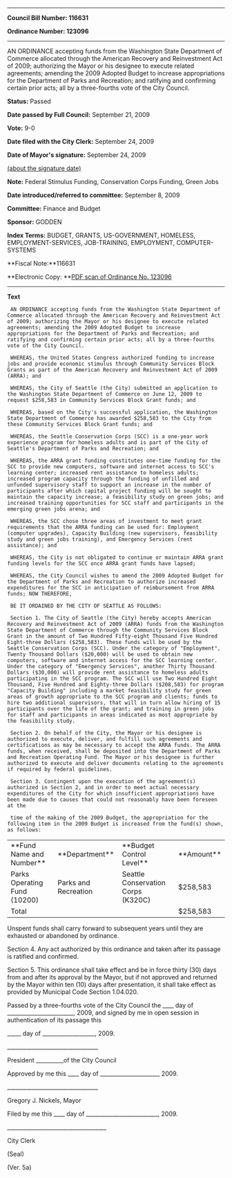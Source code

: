 

********

**Council Bill Number: 116631**
   
**Ordinance Number: 123096**
********

 AN ORDINANCE accepting funds from the Washington State Department of Commerce allocated through the American Recovery and Reinvestment Act of 2009; authorizing the Mayor or his designee to execute related agreements; amending the 2009 Adopted Budget to increase appropriations for the Department of Parks and Recreation; and ratifying and confirming certain prior acts; all by a three-fourths vote of the City Council.

**Status:** Passed
   
**Date passed by Full Council:** September 21, 2009
   
**Vote:** 9-0
   
**Date filed with the City Clerk:** September 24, 2009
   
**Date of Mayor's signature:** September 24, 2009
   
[(about the signature date)](/~public/approvaldate.htm)
   
   
**Note:** Federal Stimulus Funding, Conservation Corps Funding, Green Jobs

   
**Date introduced/referred to committee:** September 8, 2009
   
**Committee:** Finance and Budget
   
**Sponsor:** GODDEN
   
   
**Index Terms:** BUDGET, GRANTS, US-GOVERNMENT, HOMELESS, EMPLOYMENT-SERVICES, JOB-TRAINING, EMPLOYMENT, COMPUTER-SYSTEMS

**Fiscal Note:**116631

**Electronic Copy: **[PDF scan of Ordinance No. 123096](/~archives/Ordinances/Ord_123096.pdf)

********

**Text**
   
```
 AN ORDINANCE accepting funds from the Washington State Department of Commerce allocated through the American Recovery and Reinvestment Act of 2009; authorizing the Mayor or his designee to execute related agreements; amending the 2009 Adopted Budget to increase appropriations for the Department of Parks and Recreation; and ratifying and confirming certain prior acts; all by a three-fourths vote of the City Council.

 WHEREAS, the United States Congress authorized funding to increase jobs and provide economic stimulus through Community Services Block Grants as part of the American Recovery and Reinvestment Act of 2009 (ARRA); and

 WHEREAS, the City of Seattle (the City) submitted an application to the Washington State Department of Commerce on June 12, 2009 to request $258,583 in Community Services Block Grant funds; and

 WHEREAS, based on the City's successful application, the Washington State Department of Commerce has awarded $258,583 to the City from these Community Services Block Grant funds; and

 WHEREAS, the Seattle Conservation Corps (SCC) is a one-year work experience program for homeless adults and is part of the City of Seattle's Department of Parks and Recreation; and

 WHEREAS, the ARRA grant funding constitutes one-time funding for the SCC to provide new computers, software and internet access to SCC's learning center; increased rent assistance to homeless adults; increased program capacity through the funding of unfilled and unfunded supervisory staff to support an increase in the number of participants after which capital project funding will be sought to maintain the capacity increase; a feasibility study on green jobs; and increased training opportunities for SCC staff and participants in the emerging green jobs arena; and

 WHEREAS, the SCC chose three areas of investment to meet grant requirements that the ARRA funding can be used for: Employment (computer upgrades), Capacity Building (new supervisors, feasibility study and green jobs training), and Emergency Services (rent assistance); and

 WHEREAS, the City is not obligated to continue or maintain ARRA grant funding levels for the SCC once ARRA grant funds have lapsed;

 WHEREAS, the City Council wishes to amend the 2009 Adopted Budget for the Department of Parks and Recreation to authorize increased expenditures for the SCC in anticipation of reimbursement from ARRA funds; NOW THEREFORE,

 BE IT ORDAINED BY THE CITY OF SEATTLE AS FOLLOWS:

 Section 1. The City of Seattle (the City) hereby accepts American Recovery and Reinvestment Act of 2009 (ARRA) funds from the Washington State Department of Commerce through the Community Services Block Grant in the amount of Two Hundred Fifty-eight Thousand Five Hundred Eight-three Dollars ($258,583). These funds will be used by the Seattle Conservation Corps (SCC). Under the category of "Employment", Twenty Thousand Dollars ($20,000) will be used to obtain new computers, software and internet access for the SCC learning center. Under the category of "Emergency Services", another Thirty Thousand Dollars ($30,000) will provide rent assistance to homeless adults participating in the SCC program. The SCC will use Two Hundred Eight Thousand, Five Hundred and Eighty-three Dollars ($208,583) for program "Capacity Building" including a market feasibility study for green areas of growth appropriate to the SCC program and clients; funds to hire two additional supervisors, that will in turn allow hiring of 15 participants over the life of the grant; and training in green jobs for staff and participants in areas indicated as most appropriate by the feasibility study.

 Section 2. On behalf of the City, the Mayor or his designee is authorized to execute, deliver, and fulfill such agreements and certifications as may be necessary to accept the ARRA funds. The ARRA funds, when received, shall be deposited into the Department of Parks and Recreation Operating Fund. The Mayor or his designee is further authorized to execute and deliver documents relating to the agreements if required by federal guidelines.

 Section 3. Contingent upon the execution of the agreement(s) authorized in Section 2, and in order to meet actual necessary expenditures of the City for which insufficient appropriations have been made due to causes that could not reasonably have been foreseen at the

 time of the making of the 2009 Budget, the appropriation for the following item in the 2009 Budget is increased from the fund(s) shown, as follows:

```
<table><tr><td>**Fund Name and Number**

</td><td>**Department**

</td><td>**Budget Control Level**

</td><td>**Amount**

</td></tr><tr><td>Parks Operating Fund (10200)

</td><td>Parks and Recreation

</td><td>Seattle Conservation Corps (K320C)

</td><td>$258,583

</td></tr><tr><td>Total

</td><td> 

</td><td> 

</td><td>$258,583

</td></tr></table> Unspent funds shall carry forward to subsequent years until they are exhausted or abandoned by ordinance.

 Section 4. Any act authorized by this ordinance and taken after its passage is ratified and confirmed.

 Section 5. This ordinance shall take effect and be in force thirty (30) days from and after its approval by the Mayor, but if not approved and returned by the Mayor within ten (10) days after presentation, it shall take effect as provided by Municipal Code Section 1.04.020.

 Passed by a three-fourths vote of the City Council the \_\_\_\_ day of \_\_\_\_\_\_\_\_\_\_\_\_\_\_\_\_\_\_\_\_\_\_\_\_, 2009, and signed by me in open session in authentication of its passage this

 \_\_\_\_\_ day of \_\_\_\_\_\_\_\_\_\_\_\_\_\_\_\_\_\_\_, 2009.

 \_\_\_\_\_\_\_\_\_\_\_\_\_\_\_\_\_\_\_\_\_\_\_\_\_\_\_\_\_\_\_\_\_

 President \_\_\_\_\_\_\_\_\_\_of the City Council

 Approved by me this \_\_\_\_ day of \_\_\_\_\_\_\_\_\_\_\_\_\_\_\_\_\_\_\_\_\_, 2009.

 \_\_\_\_\_\_\_\_\_\_\_\_\_\_\_\_\_\_\_\_\_\_\_\_\_\_\_\_\_\_\_\_\_

 Gregory J. Nickels, Mayor

 Filed by me this \_\_\_\_ day of \_\_\_\_\_\_\_\_\_\_\_\_\_\_\_\_\_\_\_\_\_\_\_\_\_\_, 2009.

 \_\_\_\_\_\_\_\_\_\_\_\_\_\_\_\_\_\_\_\_\_\_\_\_\_\_\_\_\_\_\_\_\_\_\_\_

 City Clerk

 (Seal)

 (Ver. 5a)

